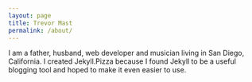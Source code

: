 ```yaml
---
layout: page
title: Trevor Mast
permalink: /about/
---
```


I am a father, husband, web developer and musician living in San Diego, California. I created Jekyll.Pizza because I found Jekyll to be a useful blogging tool and hoped to make it even easier to use. 
